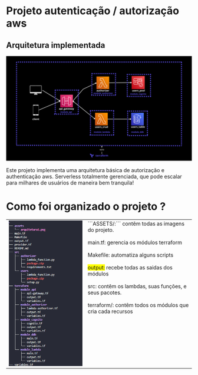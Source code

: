 # Projeto autenticação / autorização aws
## Arquitetura implementada

![Texto alternativo da imagem](./assets/arquitetura1.png)

Este projeto implementa uma arquitetura básica de autorização e authenticação aws. Serverless totalmente gerenciada, que pode escalar para milhares de usuários de maneira bem tranquila!

# Como foi organizado o projeto ?


<table style="border: 0" width="100%">
  <tr>
    <td style="border:0; vertical-align: top;" >
      <img src="./assets/folders_estrutura.png" alt="Estrutura de pastas do projeto">
    </td>
    <td style="border:0; vertical-align: top; text-align: left;">
      ```ASSETS/:``` contêm todas as imagens do projeto.</br></br>
      main.tf: gerencia os módulos terraform</br></br>
      Makefile: automatiza alguns scripts</br></br>
      <span style="background-color: yellow;">output:</span> recebe todas as saidas dos módulos</br></br>
      src: contêm os lambdas, suas funções, e seus pacotes.</br></br>
      terraform/: contêm todos os módulos que cria cada recursos
    </td>
  </tr>
</table>

